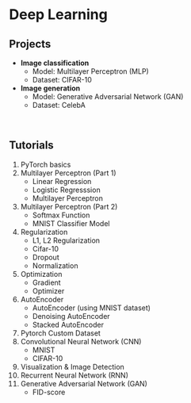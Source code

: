 # **Deep Learning**

## **Projects**
- **Image classification**
    - Model: Multilayer Perceptron (MLP)
    - Dataset: CIFAR-10
- **Image generation**
    - Model: Generative Adversarial Network (GAN)
    - Dataset: CelebA

<br/>

## **Tutorials**

1. PyTorch basics
2. Multilayer Perceptron (Part 1)
    - Linear Regression
    - Logistic Regresssion
    - Multilayer Perceptron
3. Multilayer Perceptron (Part 2)
    - Softmax Function
    - MNIST Classifier Model
4. Regularization
    - L1, L2 Regularization
    - Cifar-10
    - Dropout
    - Normalization
5. Optimization
    - Gradient
    - Optimizer
6. AutoEncoder
    - AutoEncoder (using MNIST dataset)
    - Denoising AutoEncoder
    - Stacked AutoEncoder
7. Pytorch Custom Dataset
8. Convolutional Neural Network (CNN)
    - MNIST
    - CIFAR-10
9. Visualization & Image Detection
10. Recurrent Neural Network (RNN)
11. Generative Adversarial Network (GAN)
    - FID-score




